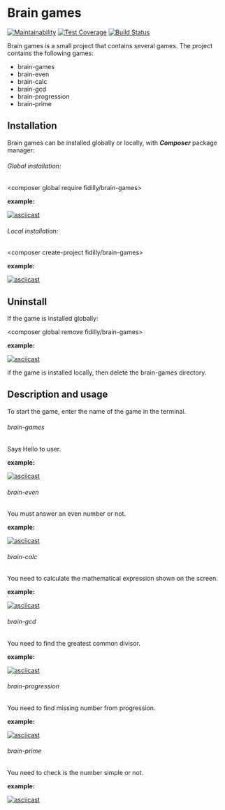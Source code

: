 Brain games
===========

[![Maintainability](https://api.codeclimate.com/v1/badges/1ae4272d6d265319b593/maintainability)](https://codeclimate.com/github/fidilly/project-lvl1-s470/maintainability) [![Test Coverage](https://api.codeclimate.com/v1/badges/1ae4272d6d265319b593/test_coverage)](https://codeclimate.com/github/fidilly/project-lvl1-s470/test_coverage) [![Build Status](https://travis-ci.org/fidilly/project-lvl1-s470.svg?branch=master)](https://travis-ci.org/fidilly/project-lvl1-s470)

Brain games is a small project that contains several games. The project contains the following games:

- brain-games
- brain-even
- brain-calc
- brain-gcd
- brain-progression
- brain-prime

Installation
------------

Brain games can be installed globally or locally, with ***Composer*** package manager:

###### Global installation:

<composer global require fidilly/brain-games>

**example:**

[![asciicast](https://asciinema.org/a/239206.svg)](https://asciinema.org/a/239206)

###### Local installation:

<composer create-project fidilly/brain-games>

**example:**

[![asciicast](https://asciinema.org/a/239208.svg)](https://asciinema.org/a/239208)

Uninstall
---------

If the game is installed globally:

<composer global remove fidilly/brain-games>

**example:**

[![asciicast](https://asciinema.org/a/239209.svg)](https://asciinema.org/a/239209)

if the game is installed locally, then delete the brain-games directory.

Description and usage
-----

To start the game, enter the name of the game in the terminal. 

###### brain-games

Says Hello to user.

**example:**

[![asciicast](https://asciinema.org/a/239211.svg)](https://asciinema.org/a/239211)

###### brain-even

You must answer an even number or not.

**example:**

[![asciicast](https://asciinema.org/a/239212.svg)](https://asciinema.org/a/239212)


###### brain-calc

You need to calculate the mathematical expression shown on the screen.

**example:**

[![asciicast](https://asciinema.org/a/239213.svg)](https://asciinema.org/a/239213)

###### brain-gcd

You need to find the greatest common divisor.

**example:**

[![asciicast](https://asciinema.org/a/239214.svg)](https://asciinema.org/a/239214)

###### brain-progression

You need to find missing number from progression.

**example:**

[![asciicast](https://asciinema.org/a/239215.svg)](https://asciinema.org/a/239215)

###### brain-prime

You need to check is the number simple or not.

**example:**

[![asciicast](https://asciinema.org/a/239218.svg)](https://asciinema.org/a/239218)
